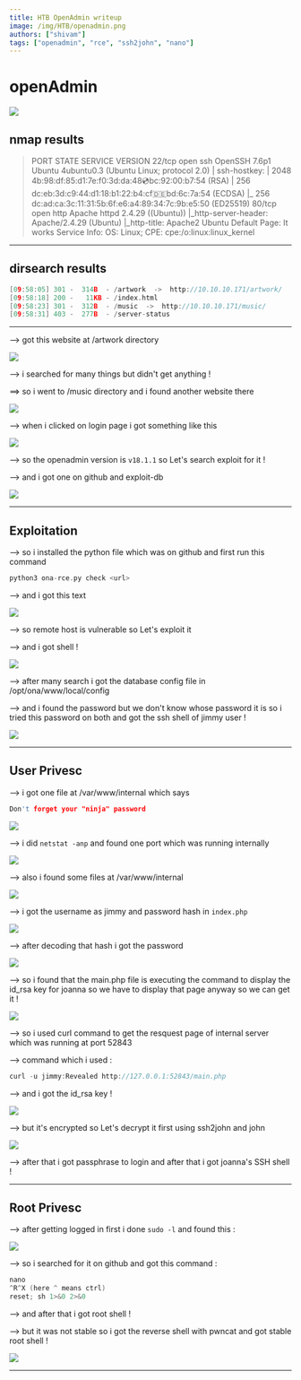 ```yaml
---
title: HTB OpenAdmin writeup
image: /img/HTB/openadmin.png
authors: ["shivam"]
tags: ["openadmin", "rce", "ssh2john", "nano"]
---
```


# openAdmin

![](/img/HTB/openadmin.png)

<!--truncate-->

## nmap results

> PORT STATE SERVICE VERSION
> 22/tcp open ssh OpenSSH 7.6p1 Ubuntu 4ubuntu0.3 (Ubuntu Linux; protocol 2.0)
> | ssh-hostkey:
> | 2048 4b:98:df:85:d1:7e:f0:3d:da:48:cd:bc:92:00:b7:54 (RSA)
> | 256 dc:eb:3d:c9:44:d1:18:b1:22:b4:cf:de:bd:6c:7a:54 (ECDSA)
> |\_ 256 dc:ad:ca:3c:11:31:5b:6f:e6:a4:89:34:7c:9b:e5:50 (ED25519)
> 80/tcp open http Apache httpd 2.4.29 ((Ubuntu))
> |\_http-server-header: Apache/2.4.29 (Ubuntu)
> |\_http-title: Apache2 Ubuntu Default Page: It works
> Service Info: OS: Linux; CPE: cpe:/o:linux:linux_kernel

---

## dirsearch results

```c
[09:58:05] 301 -  314B  - /artwork  ->  http://10.10.10.171/artwork/
[09:58:18] 200 -   11KB - /index.html
[09:58:23] 301 -  312B  - /music  ->  http://10.10.10.171/music/
[09:58:31] 403 -  277B  - /server-status
```

---

--> got this website at /artwork directory

![](Attachments/Pastedimage20210716101117.png)

--> i searched for many things but didn't get anything !

==> so i went to /music directory and i found another website there

![](Attachments/Pastedimage20210716101253.png)

--> when i clicked on login page i got something like this

![](Attachments/Pastedimage20210716101329.png)

--> so the openadmin version is `v18.1.1` so Let's search exploit for it !

--> and i got one on github and exploit-db

![](Attachments/Pastedimage20210716101422.png)

---

## Exploitation

--> so i installed the python file which was on github and first run this command

```c
python3 ona-rce.py check <url>
```

--> and i got this text

![](Attachments/Pastedimage20210716101630.png)

--> so remote host is vulnerable so Let's exploit it

--> and i got shell !

![](Attachments/Pastedimage20210716101740.png)

--> after many search i got the database config file in /opt/ona/www/local/config

--> and i found the password but we don't know whose password it is so i tried this password on both and got the ssh shell of jimmy user !

![](Attachments/Pastedimage20210716112150.png)

---

## User Privesc

--> i got one file at /var/www/internal which says

```c
Don't forget your "ninja" password
```

![](Attachments/Pastedimage20210716121615.png)

--> i did `netstat -anp` and found one port which was running internally

![](Attachments/Pastedimage20210716124451.png)

--> also i found some files at /var/www/internal

![](Attachments/Pastedimage20210716125435.png)

--> i got the username as jimmy and password hash in `index.php`

![](Attachments/Pastedimage20210716125512.png)

--> after decoding that hash i got the password

![](Attachments/Pastedimage20210716125550.png)

--> so i found that the main.php file is executing the command to display the id_rsa key for joanna so we have to display that page anyway so we can get it !

![](Attachments/Pastedimage20210716125406.png)

--> so i used curl command to get the resquest page of internal server which was running at port 52843

--> command which i used :

```js
curl -u jimmy:Revealed http://127.0.0.1:52843/main.php
```

--> and i got the id_rsa key !

![](Attachments/Pastedimage20210716125347.png)

--> but it's encrypted so Let's decrypt it first using ssh2john and john

![](Attachments/Pastedimage20210716125317.png)

--> after that i got passphrase to login and after that i got joanna's SSH shell !

---

## Root Privesc

--> after getting logged in first i done `sudo -l` and found this :

![](Attachments/Pastedimage20210716131528.png)

--> so i searched for it on github and got this command :

```c
nano
^R^X (here ^ means ctrl)
reset; sh 1>&0 2>&0
```

--> and after that i got root shell !

--> but it was not stable so i got the reverse shell with pwncat and got stable root shell !

![](Attachments/Pastedimage20210716131716.png)

---
